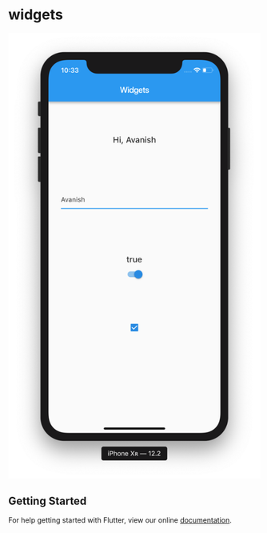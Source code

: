 # widgets

![Widgets](1.png)

## Getting Started

For help getting started with Flutter, view our online
[documentation](https://flutter.io/).
